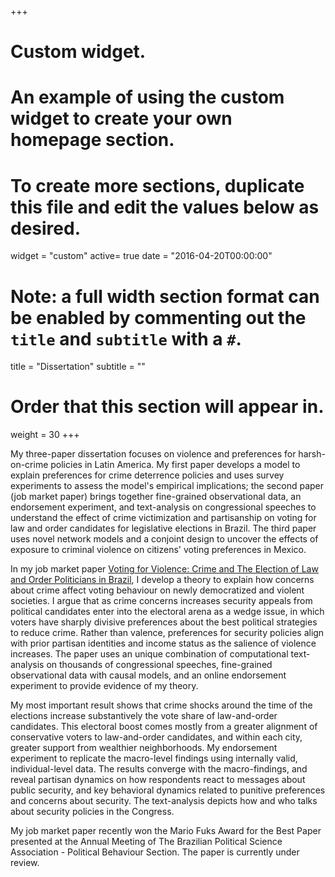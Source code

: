 +++
# Custom widget.
# An example of using the custom widget to create your own homepage section.
# To create more sections, duplicate this file and edit the values below as desired.
widget = "custom"
active= true
date = "2016-04-20T00:00:00"

# Note: a full width section format can be enabled by commenting out the `title` and `subtitle` with a `#`.
title = "Dissertation"
subtitle = ""

# Order that this section will appear in.
weight = 30
+++

My three-paper dissertation focuses on violence and preferences for harsh-on-crime policies in Latin America. My first paper develops a model to explain preferences for crime deterrence policies and uses survey experiments to assess the model's empirical implications; the second paper (job market paper) brings together fine-grained observational data, an endorsement experiment, and text-analysis on congressional speeches to understand the effect of crime victimization and partisanship on voting for law and order candidates for legislative elections in Brazil. The third paper uses novel network models and a conjoint design to uncover the effects of exposure to criminal violence on citizens' voting preferences in Mexico.  

In my job market paper [Voting for Violence: Crime and The Election of Law and Order Politicians in Brazil](files/ventura_voting_for_violence_jmp.pdf), I develop a theory to explain how concerns about crime affect voting behaviour on newly democratized and violent societies. I argue that as crime concerns increases security appeals from political candidates enter into the electoral arena as a wedge issue, in which voters have sharply divisive preferences about the best political strategies to reduce crime. Rather than valence, preferences for security policies align with prior partisan identities and income status as the salience of violence increases.  The paper uses an unique combination of computational text-analysis on thousands of congressional speeches, fine-grained observational data with causal models, and an online endorsement experiment to provide evidence of my theory. 

My most important result shows that crime shocks around the time of the elections increase substantively the vote share of law-and-order candidates. This electoral boost comes mostly from a greater alignment of conservative voters to law-and-order candidates, and within each city, greater support from wealthier neighborhoods. My endorsement experiment to replicate the macro-level findings using internally valid, individual-level data. The results converge with the macro-findings, and reveal partisan dynamics on how respondents react to messages about public security, and key behavioral dynamics related to punitive preferences and concerns about security. The text-analysis depicts how and who talks about security policies in the Congress. 

My job market paper recently won the Mario Fuks Award for the Best Paper presented at the Annual Meeting of The Brazilian Political Science Association - Political Behaviour Section.  The paper is currently under review.


